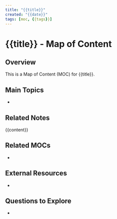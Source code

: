 ```yaml
---
title: "{{title}}"
created: "{{date}}"
tags: [moc, {{tags}}]
---
```


# {{title}} - Map of Content

## Overview
This is a Map of Content (MOC) for {{title}}.

## Main Topics
- 

## Related Notes
{{content}}

## Related MOCs
- 

## External Resources
- 

## Questions to Explore
- 
